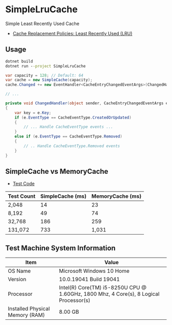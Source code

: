 # SimpleLruCache
Simple Least Recently Used Cache

* [Cache Replacement Policies: Least Recently Used (LRU)](https://en.wikipedia.org/wiki/Cache_replacement_policies#LRU)

## Usage

```cmd
dotnet build
dotnet run --project SimpleLruCache
```

```csharp
var capacity = 128; // Default: 64
var cache = new SimpleCache(capacity);
cache.Changed += new EventHandler<CacheEntryChangedEventArgs>(ChangedHandler);

// ...

private void ChangedHandler(object sender, CacheEntryChangedEventArgs e)
{
    var key = e.Key;
    if (e.EventType == CacheEventType.CreatedOrUpdated)
    {
        // ... Handle CacheEventType events ...
    }
    else if (e.EventType == CacheEventType.Removed)
    {
        // .. Handle CacheEventType.Removed events
    }
}
```

## SimpleCache vs MemoryCache

* [Test Code](SimpleLruCache/Program.cs)

Test Count | SimpleCache (ms) | MemoryCache (ms)
-----------|------------------|-----------------
2,048 | 14 | 23
8,192 | 49 | 74
32,768 | 186 | 259
131,072 | 733 | 1,031

## Test Machine System Information

Item | Value
-----|------
OS Name	| Microsoft Windows 10 Home
Version	| 10.0.19041 Build 19041
Processor |	Intel(R) Core(TM) i5-8250U CPU @ 1.60GHz, 1800 Mhz, 4 Core(s), 8 Logical Processor(s)
Installed Physical Memory (RAM)	| 8.00 GB
